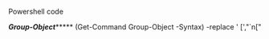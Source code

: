Powershell code

*******Group-Object************
(Get-Command Group-Object -Syntax) -replace ' \[',"`n["


